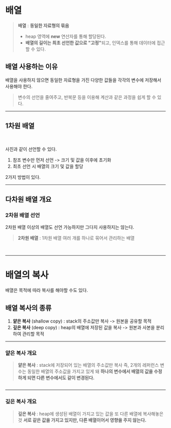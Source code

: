 <h1 id="배열">배열</h1>
<blockquote>
<p><strong>배열</strong> : <strong>동일한 자료형의 묶음</strong></p>
<ul>
<li>heap 영역에 <strong>new</strong> 연산자를 통해 할당된다.</li>
<li><strong>배열의 길이는 최초 선언한 값으로 &quot;고정&quot;</strong>되고, 인덱스를 통해 데이터에 접근할 수 있다.</li>
</ul>
</blockquote>
<h2 id="배열-사용하는-이유">배열 사용하는 이유</h2>
<p>배열을 사용하지 않으면 동일한 자료형을 가진 다양한 값들을 각각의 변수에 저장해서 사용해야 한다.</p>
<blockquote>
<p>변수의 선언을 줄여주고, 반복문 등을 이용해 계산과 같은 과정을 쉽게 할 수 있다.</p>
</blockquote>
<hr />
<h2 id="1차원-배열">1차원 배열</h2>
<p><img alt="" src="https://velog.velcdn.com/images/jojehuni_9759/post/3fb0f901-0222-4efb-a45a-2953ce98517b/image.png" />
<img alt="" src="https://velog.velcdn.com/images/jojehuni_9759/post/64fa8d6d-e079-4304-9681-c0e89a7bd58d/image.png" /></p>
<p>사진과 같이 선언할 수 있다.</p>
<ol>
<li>참조 변수만 먼저 선언 -&gt; 크기 및 값을 이후에 초기화</li>
<li>최초 선언 시 배열의 크기 및 값을 할당</li>
</ol>
<p>2가지 방법이 있다.</p>
<hr />
<h2 id="다차원-배열-개요">다차원 배열 개요</h2>
<h3 id="2차원-배열-선언">2차원 배열 선언</h3>
<p>2차원 배열 이상의 배열도 선언 가능하지만 그다지 사용하지는 않는다.</p>
<blockquote>
<p><strong>2차원 배열</strong> : 1차원 배열 여러 개를 하나로 묶어서 관리하는 배열</p>
</blockquote>
<p><img alt="" src="https://velog.velcdn.com/images/jojehuni_9759/post/9195e8b5-a786-4b61-8d1d-2f267a572676/image.png" />
<img alt="" src="https://velog.velcdn.com/images/jojehuni_9759/post/9f73c82d-716f-4e73-9f5e-8836877338d7/image.png" />
<img alt="" src="https://velog.velcdn.com/images/jojehuni_9759/post/84a3cb0a-f364-4d82-a1e0-4921bf5eac2c/image.png" /></p>
<hr />
<h1 id="배열의-복사">배열의 복사</h1>
<p>배열은 목적에 따라 복사를 해야할 수도 있다.</p>
<h2 id="배열-복사의-종류">배열 복사의 종류</h2>
<ol>
<li><strong>얕은 복사</strong> (shallow copy) : stack의 주소값만 복사 -&gt; 원본을 공유할 목적</li>
<li><strong>깊은 복사</strong> (deep copy) : heap의 배열에 저장된 값을 복사 -&gt; 원본과 사본을 분리하여 관리할 목적</li>
</ol>
<hr />
<h3 id="얕은-복사-개요">얕은 복사 개요</h3>
<blockquote>
<p><strong>얕은 복사</strong> : stack에 저장되어 있는 배열의 주소값만 복사
즉, 2개의 레퍼런스 변수는 동일한 배열의 주소값을 가지고 있게 돼 <strong>하나의 변수에서 배열의 값을 수정하게 되면 다른 변수에서도 같이 변경된다.</strong></p>
</blockquote>
<p><img alt="" src="https://velog.velcdn.com/images/jojehuni_9759/post/fa620d9d-b11e-4d25-8034-88233e286cd6/image.png" /></p>
<hr />
<h3 id="깊은-복사-개요">깊은 복사 개요</h3>
<blockquote>
<p><strong>깊은 복사</strong> : heap에 생성된 배열이 가지고 있는 값을 또 다른 배열에 복사해놓은 것
<strong>서로 같은 값을 가지고 있지만, 다른 배열이어서 영향을 주지 않는다.</strong></p>
</blockquote>
<p><img alt="" src="https://velog.velcdn.com/images/jojehuni_9759/post/f0375c7d-acab-4b8f-8a7f-9c62f598f257/image.png" /></p>